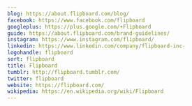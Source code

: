 ```yaml
---
blog: https://about.flipboard.com/blog/
facebook: https://www.facebook.com/flipboard
googleplus: https://plus.google.com/+Flipboard
guide: https://about.flipboard.com/brand-guidelines/
instagram: https://www.instagram.com/flipboard/
linkedin: https://www.linkedin.com/company/flipboard-inc-
logohandle: flipboard
sort: flipboard
title: Flipboard
tumblr: http://flipboard.tumblr.com/
twitter: flipboard
website: https://flipboard.com/
wikipedia: https://en.wikipedia.org/wiki/Flipboard
---
```

